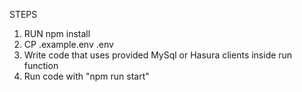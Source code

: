 STEPS

1. RUN npm install
2. CP .example.env .env
3. Write code that uses provided MySql or Hasura clients inside run function
4. Run code with "npm run start"



